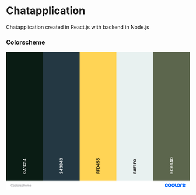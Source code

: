 # Chatapplication
Chatapplication created in React.js with backend in Node.js

<h3>Colorscheme</h3>
<img src="/Chat-webb-app/src/assets/Colorscheme.png">